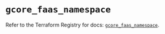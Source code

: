 # `gcore_faas_namespace`

Refer to the Terraform Registry for docs: [`gcore_faas_namespace`](https://registry.terraform.io/providers/g-core/gcore/0.31.1/docs/resources/faas_namespace).
